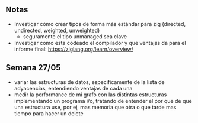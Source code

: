 ## Notas
- Investigar cómo crear tipos de forma más estándar para zig (directed, undirected, weighted, unweighted)
    - seguramente el tipo unmanaged sea clave
- Investigar como esta codeado el compilador y que ventajas da para el informe final: https://ziglang.org/learn/overview/


## Semana 27/05
- variar las estructuras de datos, especificamente de la lista de adyacencias, entendiendo ventajas de cada una
- medir la performance de mi grafo con las distintas estructuras implementando un programa i/o, tratando de entender el por que de que una estructura use, por ej, mas memoria que otra o que tarde mas tiempo para hacer un delete
